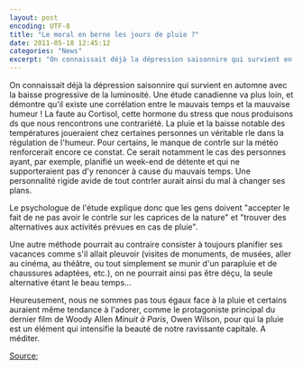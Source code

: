 ```yaml
---
layout: post
encoding: UTF-8
title: "Le moral en berne les jours de pluie ?"
date: 2011-05-18 12:45:12
categories: "News"
excerpt: "On connaissait déjà la dépression saisonnire qui survient en automne avec la baisse progressive de la luminosité. Une étude canadienne va plus loin, et démontre qu'il existe une corrélation entre le mauvais temps et la mauvaise humeur !"
---
```

On connaissait déjà la dépression saisonnire qui survient en automne avec la baisse progressive de la luminosité. Une étude canadienne va plus loin, et démontre qu'il existe une corrélation entre le mauvais temps et la mauvaise humeur !
La faute au Cortisol, cette hormone du stress que nous produisons ds que nous rencontrons une contrariété. La pluie et la baisse notable des températures joueraient chez certaines personnes un véritable rle dans la régulation de l'humeur. Pour certains, le manque de contrle sur la météo renforcerait encore ce constat. Ce serait notamment le cas des personnes ayant, par exemple, planifié un week-end de détente et qui ne supporteraient pas d'y renoncer à cause du mauvais temps. Une personnalité rigide avide de tout contrler aurait ainsi du mal à changer ses plans.  
  
Le psychologue de l'étude explique donc que les gens doivent "accepter le fait de ne pas avoir le contrle sur les caprices de la nature" et "trouver des alternatives aux activités prévues en cas de pluie".   
  
Une autre méthode pourrait au contraire consister à toujours planifier ses vacances comme s'il allait pleuvoir (visites de monuments, de musées, aller au cinéma, au théâtre, ou tout simplement se munir d'un parapluie et de chaussures adaptées, etc.), on ne pourrait ainsi pas être déçu, la seule alternative étant le beau temps...  
  
Heureusement, nous ne sommes pas tous égaux face à la pluie et certains auraient même tendance à l'adorer, comme le protagoniste principal du dernier film de Woody Allen _Minuit à Paris_, Owen Wilson, pour qui la pluie est un élément qui intensifie la beauté de notre ravissante capitale. A méditer.  
  
[Source](http://fr.canoe.ca/infos/quebeccanada/archives/2011/05/20110517-183637.html);